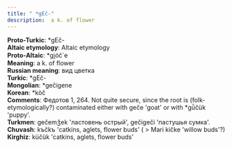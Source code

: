 ```yaml
---
title: " *gEč-"
description:  a k. of flower
---
```


<strong>Proto-Turkic</strong>:  *gEč-<br>
<strong>Altaic etymology</strong>:  Altaic etymology<br>
<strong> Proto-Altaic</strong>:  *gi̯óč`e<br>
<strong>Meaning</strong>:  a k. of flower<br>
<strong>Russian meaning</strong>:  вид цветка<br>
<strong>Turkic</strong>:  *gEč-<br>
<strong>Mongolian</strong>:  *gečigene<br>
<strong>Korean</strong>:  *kòč<br>
<strong>Comments</strong>:  Федотов 1, 264. Not quite secure, since the root is (folk-etymologically?) contaminated either with geče 'goat' or with *gǖčük 'puppy'.<br>
<strong>Turkmen</strong>:  gečemǯek 'ластовень острый', gečigeči 'пастушья сумка'.<br>
<strong>Chuvash</strong>:  kъčkъ 'catkins, aglets, flower buds' ( > Mari kičke 'willow buds'?)<br>
<strong>Kirghiz</strong>:  küčük 'catkins, aglets, flower buds'<br>


